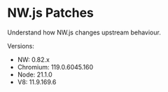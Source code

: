 # NW.js Patches

Understand how NW.js changes upstream behaviour.

Versions:

- NW: 0.82.x
- Chromium: 119.0.6045.160
- Node: 21.1.0
- V8: 11.9.169.6
